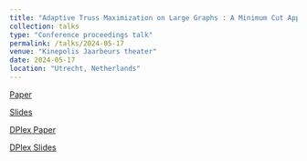 ```yaml
---
title: "Adaptive Truss Maximization on Large Graphs : A Minimum Cut Approach"
collection: talks
type: "Conference proceedings talk"
permalink: /talks/2024-05-17
venue: "Kinepolis Jaarbeurs theater"
date: 2024-05-17
location: "Utrecht, Netherlands"
---
```


<!-- [More information here](https://doi.org/10.1145/3589278) -->

[Paper](https://www.comp.hkbu.edu.hk/~zitansun/ICDE2024.pdf)

[Slides](https://www.comp.hkbu.edu.hk/~zitansun/ICDE2024.pptx)

<!--[CV](https://www.comp.hkbu.edu.hk/~zitansun/presentation/ZitanSun.pptx)
[Lecture](https://www.comp.hkbu.edu.hk/~zitansun/presentation/lecture.pptx)-->

[DPlex Paper](https://www.comp.hkbu.edu.hk/~zitansun/MaxDirectedPlex.pdf)

[DPlex Slides](https://www.comp.hkbu.edu.hk/~zitansun/DPlex_ICDE_slides.pdf)
